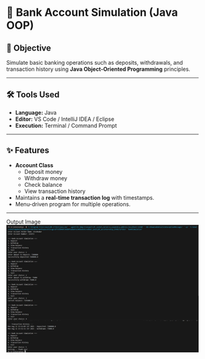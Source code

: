 # 🏦 Bank Account Simulation (Java OOP)

## 📌 Objective
Simulate basic banking operations such as deposits, withdrawals, and transaction history using **Java Object-Oriented Programming** principles.

---

## 🛠 Tools Used
- **Language:** Java  
- **Editor:** VS Code / IntelliJ IDEA / Eclipse  
- **Execution:** Terminal / Command Prompt  

---

## ✨ Features
- **Account Class**
  - Deposit money
  - Withdraw money
  - Check balance
  - View transaction history
- Maintains a **real-time transaction log** with timestamps.
- Menu-driven program for multiple operations.

---

Output Image 
![NotesApp Screenshot](Output)

